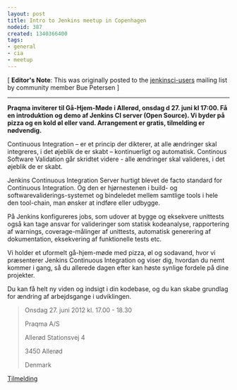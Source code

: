 ```yaml
---
layout: post
title: Intro to Jenkins meetup in Copenhagen
nodeid: 387
created: 1340366400
tags:
- general
- cia
- meetup
---
```

[ **Editor's Note**: This was originally posted to the [jenkinsci-users](https://groups.google.com/group/jenkinsci-users/msg/9e1bb07e7a109c21?hl=en_US) mailing list by community member Bue Petersen ]

---

**Praqma inviterer til Gå-Hjem-Møde i Allerød, onsdag d 27. juni kl 17:00. Få en introduktion og demo af Jenkins CI server (Open Source). Vi byder på pizza og en kold øl eller vand. Arrangement er gratis, tilmelding er nødvendig.**

Continuous Integration – er et princip der dikterer, at alle ændringer skal integreres, i det øjeblik de er skabt – kontinuerligt og automatisk. Continous Software Validation går skridtet videre - alle ændringer skal valideres, i det øjeblik de er skabt.


Jenkins Continuous Integration Server hurtigt blevet de facto standard for Continuous Integration. Og den er hjørnestenen i build- og softwarevaliderings-systemet og bindeledet mellem samtlige tools i hele den tool-chain, man ønsker at indføre eller udbygge.

På Jenkins konfigureres jobs, som udover at bygge og eksekvere unittests også kan tage ansvar for valideringer som statisk kodeanalyse, rapportering af warnings, coverage-målinger af unittests, automatisk generering af dokumentation, eksekvering af funktionelle tests etc.

Vi holder et uformelt gå-hjem-møde med pizza, øl og sodavand, hvor vi præsenterer Jenkins Continuous Integration og viser dig, hvordan du nemt kommer i gang, så du allerede dagen efter kan høste synlige fordele på dine projekter.

Du kan få helt ny viden og indsigt i din kodebase, og du kan skabe grundlag for ændring af arbejdsgange i udviklingen. 

> Onsdag 27. juni 2012  kl. 17.00 - 18.30
>
> Praqma A/S
>
> Allerød Stationsvej 4
>
> 3450 Allerød
>
> Denmark 

[Tilmelding](https://sites.google.com/a/praqma.net/www/seminar)

<!--break-->
